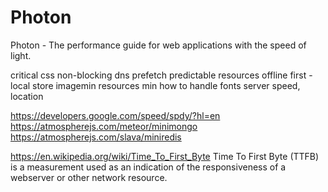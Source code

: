 # Photon
Photon - The performance guide for web applications with the speed of light.

critical css
non-blocking
dns prefetch
predictable resources
offline first - local store
imagemin
resources min
how to handle fonts
server speed, location

https://developers.google.com/speed/spdy/?hl=en
https://atmospherejs.com/meteor/minimongo
https://atmospherejs.com/slava/miniredis

https://en.wikipedia.org/wiki/Time_To_First_Byte
Time To First Byte (TTFB) is a measurement used as an indication of the responsiveness of a webserver or other network resource.
